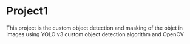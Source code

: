 # Project1

This project is the custom object detection and masking of the objet in images using YOLO v3 custom object detection algorithm and OpenCV
